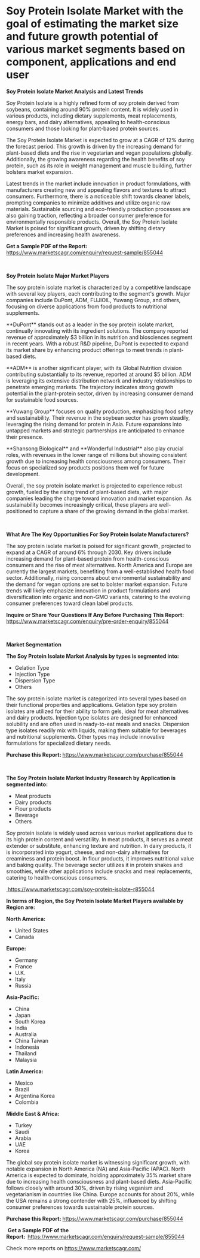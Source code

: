 <p><h1>Soy Protein Isolate Market with the goal of estimating the market size and future growth potential of various market segments based on component, applications and end user</h1></p><p><strong>Soy Protein Isolate Market Analysis and Latest Trends</strong></p>
<p><p>Soy Protein Isolate is a highly refined form of soy protein derived from soybeans, containing around 90% protein content. It is widely used in various products, including dietary supplements, meat replacements, energy bars, and dairy alternatives, appealing to health-conscious consumers and those looking for plant-based protein sources.</p><p>The Soy Protein Isolate Market is expected to grow at a CAGR of 12% during the forecast period. This growth is driven by the increasing demand for plant-based diets and the rise in vegetarian and vegan populations globally. Additionally, the growing awareness regarding the health benefits of soy protein, such as its role in weight management and muscle building, further bolsters market expansion.</p><p>Latest trends in the market include innovation in product formulations, with manufacturers creating new and appealing flavors and textures to attract consumers. Furthermore, there is a noticeable shift towards cleaner labels, prompting companies to minimize additives and utilize organic raw materials. Sustainable sourcing and eco-friendly production processes are also gaining traction, reflecting a broader consumer preference for environmentally responsible products. Overall, the Soy Protein Isolate Market is poised for significant growth, driven by shifting dietary preferences and increasing health awareness.</p></p>
<p><strong>Get a Sample PDF of the Report:&nbsp;</strong> <a href="https://www.marketscagr.com/enquiry/request-sample/855044?utm_campaign=2446&utm_medium=2&utm_source=Github&utm_content=ia&utm_term=14022025&utm_id=soy-protein-isolate">https://www.marketscagr.com/enquiry/request-sample/855044</a></p>
<p>&nbsp;</p>
<p><strong>Soy Protein Isolate Major Market Players</strong></p>
<p><p>The soy protein isolate market is characterized by a competitive landscape with several key players, each contributing to the segment's growth. Major companies include DuPont, ADM, FUJIOIL, Yuwang Group, and others, focusing on diverse applications from food products to nutritional supplements.</p><p>**DuPont** stands out as a leader in the soy protein isolate market, continually innovating with its ingredient solutions. The company reported revenue of approximately $3 billion in its nutrition and biosciences segment in recent years. With a robust R&D pipeline, DuPont is expected to expand its market share by enhancing product offerings to meet trends in plant-based diets.</p><p>**ADM** is another significant player, with its Global Nutrition division contributing substantially to its revenue, reported at around $5 billion. ADM is leveraging its extensive distribution network and industry relationships to penetrate emerging markets. The trajectory indicates strong growth potential in the plant-protein sector, driven by increasing consumer demand for sustainable food sources.</p><p>**Yuwang Group** focuses on quality production, emphasizing food safety and sustainability. Their revenue in the soybean sector has grown steadily, leveraging the rising demand for protein in Asia. Future expansions into untapped markets and strategic partnerships are anticipated to enhance their presence.</p><p>**Shansong Biological** and **Wonderful Industrial** also play crucial roles, with revenues in the lower range of millions but showing consistent growth due to increasing health consciousness among consumers. Their focus on specialized soy products positions them well for future development.</p><p>Overall, the soy protein isolate market is projected to experience robust growth, fueled by the rising trend of plant-based diets, with major companies leading the charge toward innovation and market expansion. As sustainability becomes increasingly critical, these players are well-positioned to capture a share of the growing demand in the global market.</p></p>
<p>&nbsp;</p>
<p><strong>What Are The Key Opportunities For Soy Protein Isolate Manufacturers?</strong></p>
<p><p>The soy protein isolate market is poised for significant growth, projected to expand at a CAGR of around 6% through 2030. Key drivers include increasing demand for plant-based protein from health-conscious consumers and the rise of meat alternatives. North America and Europe are currently the largest markets, benefiting from a well-established health food sector. Additionally, rising concerns about environmental sustainability and the demand for vegan options are set to bolster market expansion. Future trends will likely emphasize innovation in product formulations and diversification into organic and non-GMO variants, catering to the evolving consumer preferences toward clean label products.</p></p>
<p><strong>Inquire or Share Your Questions If Any Before Purchasing This Report:</strong> <a href="https://www.marketscagr.com/enquiry/pre-order-enquiry/855044?utm_campaign=2446&utm_medium=2&utm_source=Github&utm_content=ia&utm_term=14022025&utm_id=soy-protein-isolate">https://www.marketscagr.com/enquiry/pre-order-enquiry/855044</a></p>
<p>&nbsp;</p>
<p><strong>Market Segmentation</strong></p>
<p><strong>The Soy Protein Isolate Market Analysis by types is segmented into:</strong></p>
<p><ul><li>Gelation Type</li><li>Injection Type</li><li>Dispersion Type</li><li>Others</li></ul></p>
<p><p>The soy protein isolate market is categorized into several types based on their functional properties and applications. Gelation type soy protein isolates are utilized for their ability to form gels, ideal for meat alternatives and dairy products. Injection type isolates are designed for enhanced solubility and are often used in ready-to-eat meals and snacks. Dispersion type isolates readily mix with liquids, making them suitable for beverages and nutritional supplements. Other types may include innovative formulations for specialized dietary needs.</p></p>
<p><strong>Purchase this Report:&nbsp;</strong><a href="https://www.marketscagr.com/purchase/855044?utm_campaign=2446&utm_medium=2&utm_source=Github&utm_content=ia&utm_term=14022025&utm_id=soy-protein-isolate">https://www.marketscagr.com/purchase/855044</a></p>
<p>&nbsp;</p>
<p><strong>The Soy Protein Isolate Market Industry Research by Application is segmented into:</strong></p>
<p><ul><li>Meat products</li><li>Dairy products</li><li>Flour products</li><li>Beverage</li><li>Others</li></ul></p>
<p><p>Soy protein isolate is widely used across various market applications due to its high protein content and versatility. In meat products, it serves as a meat extender or substitute, enhancing texture and nutrition. In dairy products, it is incorporated into yogurt, cheese, and non-dairy alternatives for creaminess and protein boost. In flour products, it improves nutritional value and baking quality. The beverage sector utilizes it in protein shakes and smoothies, while other applications include snacks and meal replacements, catering to health-conscious consumers.</p></p>
<p><a href="https://www.marketscagr.com/soy-protein-isolate-r855044?utm_campaign=2446&utm_medium=2&utm_source=Github&utm_content=ia&utm_term=14022025&utm_id=soy-protein-isolate">&nbsp;https://www.marketscagr.com/soy-protein-isolate-r855044</a></p>
<p><strong>In terms of Region, the Soy Protein Isolate Market Players available by Region are:</strong></p>
<p>
    <p> <strong> North America: </strong>
        <ul>
            <li>United States</li>
            <li>Canada</li>
        </ul>
        </p> 
    <p> <strong> Europe: </strong>
        <ul>
            <li>Germany</li>
            <li>France</li>
            <li>U.K.</li>
            <li>Italy</li>
            <li>Russia</li>
        </ul>
        </p> 
    <p> <strong> Asia-Pacific: </strong>
        <ul>
            <li>China</li>
            <li>Japan</li>
            <li>South Korea</li>
            <li>India</li>
            <li>Australia</li>
            <li>China Taiwan</li>
            <li>Indonesia</li>
            <li>Thailand</li>
            <li>Malaysia</li>
        </ul>
        </p> 
    <p> <strong> Latin America: </strong>
        <ul>
            <li>Mexico</li>
            <li>Brazil</li>
            <li>Argentina Korea</li>
            <li>Colombia</li>
        </ul>
        </p> 
    <p> <strong> Middle East & Africa: </strong>
        <ul>
            <li>Turkey</li>
            <li>Saudi</li>
            <li>Arabia</li>
            <li>UAE</li>
            <li>Korea</li>
        </ul>
    </p>
    </p>
<p><p>The global soy protein isolate market is witnessing significant growth, with notable expansion in North America (NA) and Asia-Pacific (APAC). North America is expected to dominate, holding approximately 35% market share due to increasing health consciousness and plant-based diets. Asia-Pacific follows closely with around 30%, driven by rising veganism and vegetarianism in countries like China. Europe accounts for about 20%, while the USA remains a strong contender with 25%, influenced by shifting consumer preferences towards sustainable protein sources.</p></p>
<p><strong>Purchase this Report: </strong><a href="https://www.marketscagr.com/purchase/855044?utm_campaign=2446&utm_medium=2&utm_source=Github&utm_content=ia&utm_term=14022025&utm_id=soy-protein-isolate">https://www.marketscagr.com/purchase/855044</a></p>
<p>&nbsp;<strong>Get a Sample PDF of the Report:&nbsp;&nbsp;</strong><a href="https://www.marketscagr.com/enquiry/request-sample/855044?utm_campaign=2446&utm_medium=2&utm_source=Github&utm_content=ia&utm_term=14022025&utm_id=soy-protein-isolate">https://www.marketscagr.com/enquiry/request-sample/855044</a></p>
<p><strong></strong></p>
<p>Check more reports on <a href="https://www.marketscagr.com/?utm_campaign=2446&utm_medium=2&utm_source=Github&utm_content=ia&utm_term=14022025&utm_id=soy-protein-isolate">https://www.marketscagr.com/</a></p>